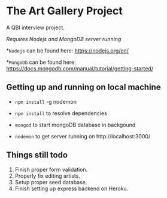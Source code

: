 # The Art Gallery Project
A QBI interview project.

*Requires Nodejs and MongoDB server running*

*`Nodejs` can be found here: https://nodejs.org/en/

*`MongoDb` can be found here: https://docs.mongodb.com/manual/tutorial/getting-started/

## Getting up and running on local machine

* `npm install` -g nodemon
* `npm install` to resolve dependencies

* `mongod` to start mongoDB database in backgound
* `nodemon` to get server running on http://localhost:3000/ 

## Things still todo 

1. Finish proper form validation.
2. Properly fix editing artists.
3. Setup proper seed database. 
3. Finish setting up express backend on Heroku. 







